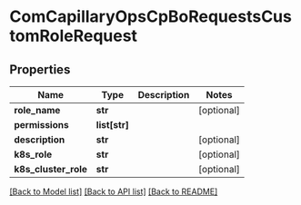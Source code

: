 # ComCapillaryOpsCpBoRequestsCustomRoleRequest

## Properties
Name | Type | Description | Notes
------------ | ------------- | ------------- | -------------
**role_name** | **str** |  | [optional] 
**permissions** | **list[str]** |  | 
**description** | **str** |  | [optional] 
**k8s_role** | **str** |  | [optional] 
**k8s_cluster_role** | **str** |  | [optional] 

[[Back to Model list]](../README.md#documentation-for-models) [[Back to API list]](../README.md#documentation-for-api-endpoints) [[Back to README]](../README.md)

